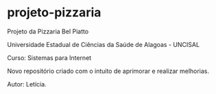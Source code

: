 # projeto-pizzaria

Projeto da Pizzaria Bel Piatto

Universidade Estadual de Ciências da Saúde de Alagoas - UNCISAL

Curso: Sistemas para Internet

Novo repositório criado com o intuito de aprimorar e realizar melhorias.

Autor: Letícia.
